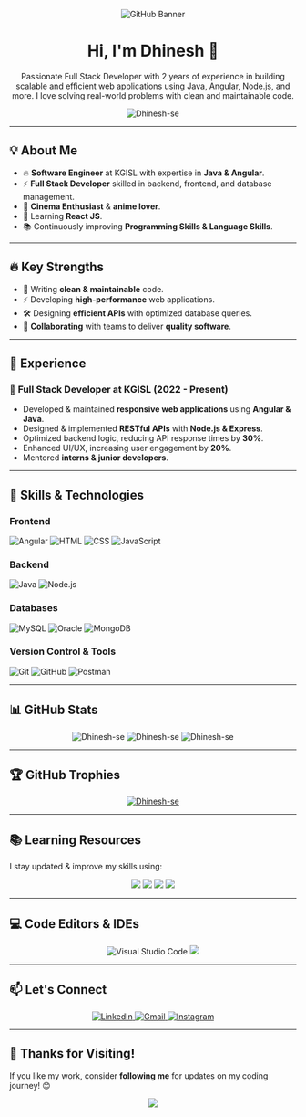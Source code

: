 <!-- GitHub Profile Banner -->
<p align="center">
  <img src="https://git-profile-readme-banner.vercel.app/api/python?username=Dhinesh-se&txt=Full%20Stack%20Developer%20|%20Software%20Engineer" alt="GitHub Banner">
</p>

<h1 align="center">Hi, I'm Dhinesh 👋</h1>

<p align="center">
  Passionate Full Stack Developer with 2 years of experience in building scalable and efficient web applications using Java, Angular, Node.js, and more.
  I love solving real-world problems with clean and maintainable code.
</p>

<p align="center">
  <img src="https://komarev.com/ghpvc/?username=Dhinesh-se&label=Profile%20views&color=0e75b6&style=flat" alt="Dhinesh-se" />
</p>

---

## 💡 **About Me**
- 🔥 **Software Engineer** at KGISL with expertise in **Java & Angular**.
- ⚡ **Full Stack Developer** skilled in backend, frontend, and database management.
- 🎥 **Cinema Enthusiast** & **anime lover**.
- 🏐 Learning **React JS**.
- 📚 Continuously improving **Programming Skills & Language Skills**.
---

## 🔥 **Key Strengths**
- 🧹 Writing **clean & maintainable** code.
- ⚡ Developing **high-performance** web applications.
- 🛠️ Designing **efficient APIs** with optimized database queries.
- 🤝 **Collaborating** with teams to deliver **quality software**.

---

## 💼 **Experience**
### 🚀 **Full Stack Developer** at **KGISL** (2022 - Present)
- Developed & maintained **responsive web applications** using **Angular & Java**.
- Designed & implemented **RESTful APIs** with **Node.js & Express**.
- Optimized backend logic, reducing API response times by **30%**.
- Enhanced UI/UX, increasing user engagement by **20%**.
- Mentored **interns & junior developers**.

---

## 🔧 **Skills & Technologies**
### **Frontend**  
![Angular](https://img.shields.io/badge/Angular-red?style=for-the-badge&logo=angular&logoColor=white)
![HTML](https://img.shields.io/badge/HTML-orange?style=for-the-badge&logo=html5&logoColor=white)
![CSS](https://img.shields.io/badge/CSS-blue?style=for-the-badge&logo=css3&logoColor=white)
![JavaScript](https://img.shields.io/badge/JavaScript-yellow?style=for-the-badge&logo=javascript&logoColor=black)

### **Backend**  
![Java](https://img.shields.io/badge/Java-red?style=for-the-badge&logo=java&logoColor=white)
![Node.js](https://img.shields.io/badge/Node.js-green?style=for-the-badge&logo=node.js&logoColor=white)

### **Databases**  
![MySQL](https://img.shields.io/badge/MySQL-blue?style=for-the-badge&logo=mysql&logoColor=white)
![Oracle](https://img.shields.io/badge/Oracle-red?style=for-the-badge&logo=oracle&logoColor=white)
![MongoDB](https://img.shields.io/badge/MongoDB-green?style=for-the-badge&logo=mongodb&logoColor=white)

### **Version Control & Tools**  
![Git](https://img.shields.io/badge/Git-black?style=for-the-badge&logo=git&logoColor=white)
![GitHub](https://img.shields.io/badge/GitHub-black?style=for-the-badge&logo=github&logoColor=white)
![Postman](https://img.shields.io/badge/Postman-orange?style=for-the-badge&logo=postman&logoColor=white)

---

## 📊 **GitHub Stats**
<p align="center">
  <img src="https://github-readme-stats.vercel.app/api?username=Dhinesh-se&show_icons=true&locale=en&theme=radical" alt="Dhinesh-se" />
  <img src="https://github-readme-streak-stats.herokuapp.com/?user=Dhinesh-se&theme=radical" alt="Dhinesh-se" />
  <img src="https://github-readme-stats.vercel.app/api/top-langs?username=Dhinesh-se&show_icons=true&locale=en&layout=compact" alt="Dhinesh-se" />
</p>

---

## 🏆 **GitHub Trophies**
<p align="center">
  <a href="https://github.com/ryo-ma/github-profile-trophy">
    <img src="https://github-profile-trophy.vercel.app/?username=Dhinesh-se&theme=radical" alt="Dhinesh-se" />
  </a>
</p>

---

## 📚 **Learning Resources**
I stay updated & improve my skills using:
<p align="center">
  <img src="https://img.shields.io/badge/-Stackoverflow-FE7A16?style=for-the-badge&logo=stack-overflow&logoColor=white" />
  <img src="https://img.shields.io/badge/Freecodecamp-%23123.svg?&style=for-the-badge&logo=freecodecamp&logoColor=green" />
  <img src="https://img.shields.io/badge/Udemy-A435F0?style=for-the-badge&logo=Udemy&logoColor=white" />
  <img src="https://img.shields.io/badge/GeeksforGeeks-gray?style=for-the-badge&logo=geeksforgeeks&logoColor=35914c" />
</p>

---

## 💻 **Code Editors & IDEs**
<p align="center">
  <img src="https://img.shields.io/badge/VS%20Code-0078d7.svg?style=for-the-badge&logo=visual-studio-code&logoColor=white" title="Visual Studio Code" alt="Visual Studio Code" />
  <img src="https://img.shields.io/badge/eclipse-marketplace?style=for-the-badge&logo=eclipse-marketplace" />
</p>

---

## 📫 **Let's Connect**
<p align="center">
  <a href="https://www.linkedin.com/in/dhineshse">
    <img src="https://img.shields.io/badge/LinkedIn-0077B5?style=for-the-badge&logo=linkedin&logoColor=white" title="LinkedIn" alt="LinkedIn"/>
  </a>
  <a href="mailto:elavarasivel1976@gmail.com">
    <img src="https://img.shields.io/badge/Gmail-D14836?style=for-the-badge&logo=gmail&logoColor=white" title="Gmail" alt="Gmail"/>
  </a>
  <a href="https://www.instagram.com/dnesh_vd">
    <img src="https://img.shields.io/badge/Instagram-E4405F?style=for-the-badge&logo=instagram&logoColor=white" title="Instagram" alt="Instagram"/>
  </a>
</p>

---

## 🙏 **Thanks for Visiting!**
If you like my work, consider **following me** for updates on my coding journey! 😊  

<p align="center">
  <img src="https://img.shields.io/github/followers/Dhinesh-se?logo=github&style=for-the-badge&color=0891b2&labelColor=1c1917" />
</p>
